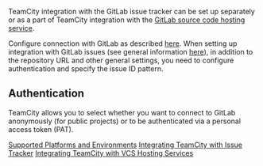 [//]: # (title: Integrating TeamCity with GitLab Issues)
[//]: # (auxiliary-id: Integrating TeamCity with GitLab Issues)

TeamCity integration with the GitLab issue tracker can be set up separately or as a part of TeamCity integration with the [GitLab source code hosting service](integrating-teamcity-with-vcs-hosting-services.md#Integrating+TeamCity+with+GitLab). 

Configure connection with GitLab as described [here](configuring-connections.md#GitLab). When setting up integration with GitLab issues (see general information [here](integrating-teamcity-with-issue-tracker.md#Enabling+Issue+Tracker+Integration)), in addition to the repository URL and other general settings, you need to configure authentication and specify the issue ID pattern.

## Authentication

TeamCity allows you to select whether you want to connect to GitLab anonymously (for public projects) or to be authenticated via a personal access token (PAT).


<seealso>
        <category ref="concepts">
            <a href="supported-platforms-and-environments.md">Supported Platforms and Environments</a>
        </category>
        <category ref="admin-guide">
            <a href="integrating-teamcity-with-issue-tracker.md">Integrating TeamCity with Issue Tracker</a>
            <a href="integrating-teamcity-with-vcs-hosting-services.md">Integrating TeamCity with VCS Hosting Services</a>
        </category>
</seealso>
